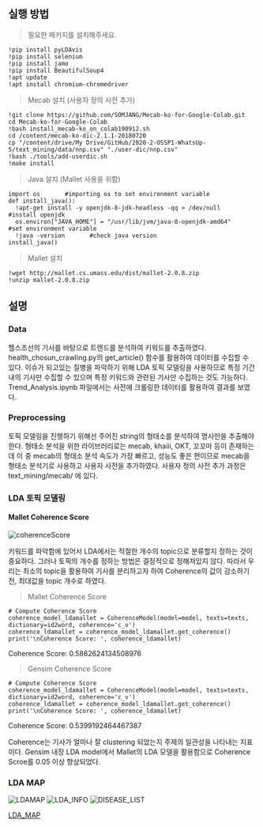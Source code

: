 ## 실행 방법
> 필요한 패키지를 설치해주세요. 
```
!pip install pyLDAvis
!pip install selenium
!pip install jamo
!pip install BeautifulSoup4
!apt update
!apt install chromium-chromedriver 
```

> Mecab 설치 (사용자 정의 사전 추가) 
```
!git clone https://github.com/SOMJANG/Mecab-ko-for-Google-Colab.git
cd Mecab-ko-for-Google-Colab
!bash install_mecab-ko_on_colab190912.sh
cd /content/mecab-ko-dic-2.1.1-20180720
cp "/content/drive/My Drive/GitHub/2020-2-OSSP1-WhatsUp-5/text_mining/data/nnp.csv" "./user-dic/nnp.csv"
!bash ./tools/add-userdic.sh
!make install
```

> Java 설치 (Mallet 사용을 위함) 
```
import os       #importing os to set environment variable
def install_java():
  !apt-get install -y openjdk-8-jdk-headless -qq > /dev/null      #install openjdk
  os.environ["JAVA_HOME"] = "/usr/lib/jvm/java-8-openjdk-amd64"     #set environment variable
  !java -version       #check java version
install_java()
```

> Mallet 설치
```
!wget http://mallet.cs.umass.edu/dist/mallet-2.0.8.zip
!unzip mallet-2.0.8.zip
```

## 설명

### Data
헬스조선의 기사를 바탕으로 트렌드를 분석하여 키워드를 추출하였다. health_chosun_crawling.py의 get_article() 함수를 활용하여 데이터를 수집할 수 있다.
이슈가 되고있는 질병을 파악하기 위해 LDA 토픽 모델링을 사용하므로 특정 기간 내의 기사만 수집할 수 있으며 특정 키워드와 관련된 기사만 수집하는 것도 가능하다.
Trend_Analysis.ipynb 파일에서는 사전에 크롤링한 데이터를 활용하여 결과를 보였다.


### Preprocessing
토픽 모델링을 진행하기 위해선 주어진 string의 형태소를 분석하여 명사만을 추출해야한다. 형태소 분석을 위한 라이브러리로는 mecab, khaiii, OKT, 꼬꼬마 등이 존재하는데
이 중 mecab의 형태소 분석 속도가 가장 빠르고, 성능도 좋은 편이므로 mecab을 형태소 분석기로 사용하고 사용자 사전을 추가하였다. 사용자 정의 사전 추가 과정은  text_mining/mecab/ 에 있다.


### LDA 토픽 모델링
#### Mallet Coherence Score
<p>

![coherenceScore](https://csid-dgu.github.io/2020-2-OSSP1-WhatsUp-5/text_mining/output/coherence_values.png "Mallet Coherence Score")

키워드를 파악함에 있어서 LDA에서는 적절한 개수의 topic으로 분류할지 정하는 것이 중요하다.
그러나 토픽의 개수를 정하는 방법은 결정적으로 정해져있지 않다. 
따라서 우리는 최소의 topic을 활용하여 기사를 분리하고자 하여 Coherence의 값이 감소하기 전, 최대값을 topic 개수로 하였다.<p>


> Mallet Coherence Score
```
# Compute Coherence Score
coherence_model_ldamallet = CoherenceModel(model=model, texts=texts, dictionary=id2word, coherence='c_v')
coherence_ldamallet = coherence_model_ldamallet.get_coherence()
print('\nCoherence Score: ', coherence_ldamallet)
```

Coherence Score:  0.5862624134508976

>Gensim Coherence Score
```
# Compute Coherence Score
coherence_model_ldamallet = CoherenceModel(model=model, texts=texts, dictionary=id2word, coherence='c_v')
coherence_ldamallet = coherence_model_ldamallet.get_coherence()
print('\nCoherence Score: ', coherence_ldamallet)
```

Coherence Score:  0.5399192464467387


Coherence는 기사가 얼마나 잘 clustering 되었는지 주제의 일관성을 나타내는 지표이다. Gensim 내장 LDA model에서 Mallet의 LDA 모델을 활용함으로
Coherence Scroe를 0.05 이상 향상되었다.

### LDA MAP
![LDAMAP](https://csid-dgu.github.io/2020-2-OSSP1-WhatsUp-5/text_mining/img/ldamap.png "ldamap")
![LDA_INFO](https://csid-dgu.github.io/2020-2-OSSP1-WhatsUp-5/text_mining/img/lda_info.png "lda_info")
![DISEASE_LIST](https://csid-dgu.github.io/2020-2-OSSP1-WhatsUp-5/text_mining/img/disease_list.png "disease_list")


[LDA_MAP](https://csid-dgu.github.io/2020-2-OSSP1-WhatsUp-5/text_mining/output/LDA_Map.html "lda")

